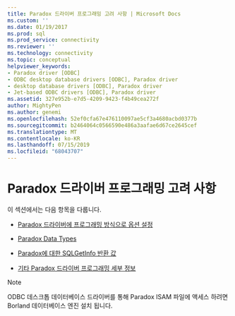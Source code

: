 ```yaml
---
title: Paradox 드라이버 프로그래밍 고려 사항 | Microsoft Docs
ms.custom: ''
ms.date: 01/19/2017
ms.prod: sql
ms.prod_service: connectivity
ms.reviewer: ''
ms.technology: connectivity
ms.topic: conceptual
helpviewer_keywords:
- Paradox driver [ODBC]
- ODBC desktop database drivers [ODBC], Paradox driver
- desktop database drivers [ODBC], Paradox driver
- Jet-based ODBC drivers [ODBC], Paradox driver
ms.assetid: 327e952b-e7d5-4209-9423-f4b49cea272f
author: MightyPen
ms.author: genemi
ms.openlocfilehash: 52ef0cfa67e476110097ae5cf3a4680acbd0377b
ms.sourcegitcommit: b2464064c0566590e486a3aafae6d67ce2645cef
ms.translationtype: MT
ms.contentlocale: ko-KR
ms.lasthandoff: 07/15/2019
ms.locfileid: "68043707"
---
```

# <a name="paradox-driver-programming-considerations"></a>Paradox 드라이버 프로그래밍 고려 사항
이 섹션에서는 다음 항목을 다룹니다.  
  
-   [Paradox 드라이버에 프로그래밍 방식으로 옵션 설정](../../odbc/microsoft/setting-options-programmatically-for-the-paradox-driver.md)  
  
-   [Paradox Data Types](../../odbc/microsoft/paradox-data-types.md)  
  
-   [Paradox에 대한 SQLGetInfo 반환 값](../../odbc/microsoft/sqlgetinfo-returned-values-for-paradox.md)  
  
-   [기타 Paradox 드라이버 프로그래밍 세부 정보](../../odbc/microsoft/other-paradox-driver-programming-details.md)  
  
> [!NOTE]  
>  ODBC 데스크톱 데이터베이스 드라이버를 통해 Paradox ISAM 파일에 액세스 하려면 Borland 데이터베이스 엔진 설치 됩니다.

